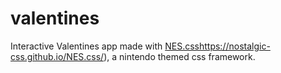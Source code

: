 # valentines

Interactive Valentines app made with [NES.css](https://nostalgic-css.github.io/NES.css/)https://nostalgic-css.github.io/NES.css/), a nintendo themed css framework. 
